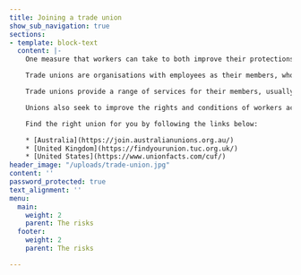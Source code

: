 ```yaml
---
title: Joining a trade union
show_sub_navigation: true
sections:
- template: block-text
  content: |-
    One measure that workers can take to both improve their protections in the workplace and stand in solidarity with other workers is to join a trade union.

    Trade unions are organisations with employees as their members, who join together to maintain and improve their conditions of employment.

    Trade unions provide a range of services for their members, usually in exchange for a monthly fee. During campaigns and negotiations, unions often provide legal advice, funding and other forms of support. More broadly, unions also provide various forms of training and professional development throughout a person’s career.

    Unions also seek to improve the rights and conditions of workers across the board. They undertake public policy engagement on a number of important topics, and negotiate with industry bodies to raise standards.

    Find the right union for you by following the links below:

    * [Australia](https://join.australianunions.org.au/)
    * [United Kingdom](https://findyourunion.tuc.org.uk/)
    * [United States](https://www.unionfacts.com/cuf/)
header_image: "/uploads/trade-union.jpg"
content: ''
password_protected: true
text_alignment: ''
menu:
  main:
    weight: 2
    parent: The risks
  footer:
    weight: 2
    parent: The risks

---
```

